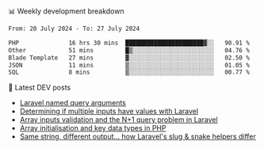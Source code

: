 📊 Weekly development breakdown
<!--START_SECTION:waka-->

```txt
From: 20 July 2024 - To: 27 July 2024

PHP              16 hrs 30 mins  ██████████████████████▓░░   90.91 %
Other            51 mins         █▒░░░░░░░░░░░░░░░░░░░░░░░   04.76 %
Blade Template   27 mins         ▓░░░░░░░░░░░░░░░░░░░░░░░░   02.50 %
JSON             11 mins         ▒░░░░░░░░░░░░░░░░░░░░░░░░   01.05 %
SQL              8 mins          ▒░░░░░░░░░░░░░░░░░░░░░░░░   00.77 %
```

<!--END_SECTION:waka-->

📕 Latest DEV posts
<!-- BLOG-POST-LIST:START -->
- [Laravel named query arguments](https://dev.to/michaelvickersuk/laravel-named-query-arguments-28kd)
- [Determining if multiple inputs have values with Laravel](https://dev.to/michaelvickersuk/determining-if-multiple-inputs-have-values-with-laravel-km6)
- [Array inputs validation and the N+1 query problem in Laravel](https://dev.to/michaelvickersuk/array-inputs-validation-and-the-n1-query-problem-in-laravel-2agb)
- [Array initialisation and key data types in PHP](https://dev.to/michaelvickersuk/array-initialisation-and-key-data-types-in-php-1e5b)
- [Same string, different output... how Laravel&#39;s slug &amp; snake helpers differ](https://dev.to/michaelvickersuk/same-string-different-output-how-laravels-slug-snake-helpers-differ-1ccj)
<!-- BLOG-POST-LIST:END -->
